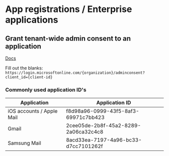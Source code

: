 # App registrations / Enterprise applications

## Grant tenant-wide admin consent to an application

[Docs](https://learn.microsoft.com/en-us/entra/identity/enterprise-apps/grant-admin-consent?pivots=portal)

Fill out the blanks: ```https://login.microsoftonline.com/{organization}/adminconsent?client_id={client-id}```

### Commonly used application ID's

| Application | Application ID |
| ----------- | -------------- |
| iOS accounts / Apple Mail | f8d98a96-0999-43f5-8af3-69971c7bb423 |
| Gmail | 2cee05de-2b8f-45a2-8289-2a06ca32c4c8 |
| Samsung Mail | 8acd33ea-7197-4a96-bc33-d7cc7101262f |
